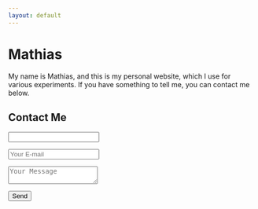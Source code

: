 ```yaml
---
layout: default
---
```

# Mathias
My name is Mathias, and this is my personal website, which I use for various experiments. If you have something to tell me, you can contact me below.

## Contact Me
<form name="contact" netlify-honeypot="bot-field" action="success" netlify>
	<p class="hidden">
		<input name="bot-field">
	</p>
	<p>
		<input type="email" name="email" placeholder="Your E-mail">
	</p>
	<p>
		<textarea name="message" placeholder="Your Message"></textarea>
	</p>
	<p>
		<button type="submit">Send</button>
	</p>
</form>
